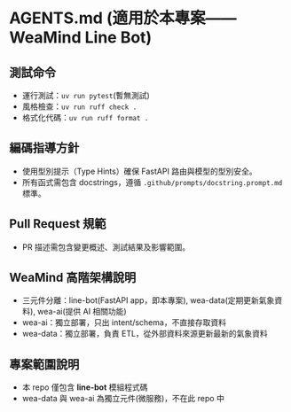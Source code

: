 # AGENTS.md (適用於本專案——WeaMind Line Bot)

## 測試命令
- 運行測試：`uv run pytest`(暫無測試)
- 風格檢查：`uv run ruff check .`
- 格式化代碼：`uv run ruff format .`

## 編碼指導方針
- 使用型別提示（Type Hints）確保 FastAPI 路由與模型的型別安全。
- 所有函式需包含 docstrings，遵循 `.github/prompts/docstring.prompt.md` 標準。

## Pull Request 規範
- PR 描述需包含變更概述、測試結果及影響範圍。

## WeaMind 高階架構說明
- 三元件分離：line-bot(FastAPI app，即本專案), wea-data(定期更新氣象資料), wea-ai(提供 AI 相關功能)
- wea-ai：獨立部署，只出 intent/schema，不直接存取資料
- wea-data：獨立部署，負責 ETL，從外部資料來源更新最新的氣象資料

## 專案範圍說明
- 本 repo 僅包含 **line-bot** 模組程式碼
- wea-data 與 wea-ai 為獨立元件(微服務)，不在此 repo 中
